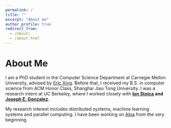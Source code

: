 ```yaml
---
permalink: /
title: ""
excerpt: "About me"
author_profile: true
redirect_from: 
  - /about/
  - /about.html
---
```

# About Me

I am a PhD student in the Computer Science Department at Carnegie Mellon University, advised by [Eric Xing](https://www.cs.cmu.edu/~epxing/). Before that, I received my B.S. in computer science from ACM Honor Class, Shanghai Jiao Tong University. I was a research intern at UC Berkeley, where I worked closely with **[Ion Stoica](https://people.eecs.berkeley.edu/~istoica/) and [Joseph E. Gonzalez](https://people.eecs.berkeley.edu/~jegonzal/).**

My research interest includes distributed systems, machine learning systems and parallel computing. I have been working on [Alpa](https://github.com/**alpa-projects/alpa) from the very beginning.
